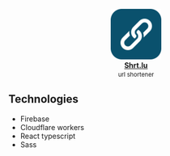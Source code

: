 <p align="center">
	<img src="./client/public/favicon.png" alt="logo" width="100" height="100"><br>
	<b><a href="shrt.lu">Shrt.lu</a></b><br>
	<small>url shortener</small><br>
</p>

## Technologies

- Firebase
- Cloudflare workers
- React typescript
- Sass
